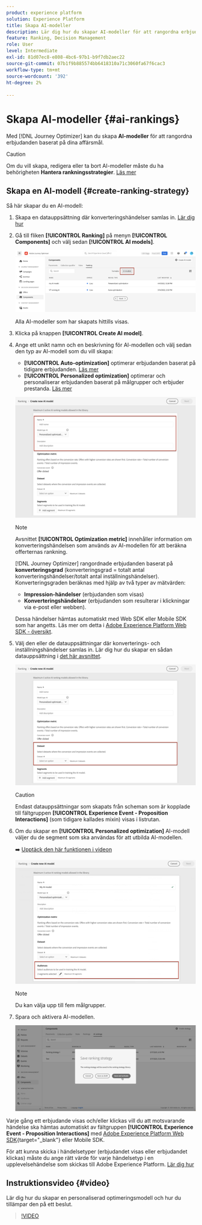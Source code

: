 ```yaml
---
product: experience platform
solution: Experience Platform
title: Skapa AI-modeller
description: Lär dig hur du skapar AI-modeller för att rangordna erbjudanden
feature: Ranking, Decision Management
role: User
level: Intermediate
exl-id: 81d07ec8-e808-4bc6-97b1-b9f7db2aec22
source-git-commit: 07b1f9b885574bb6418310a71c3060fa67f6cac3
workflow-type: tm+mt
source-wordcount: '392'
ht-degree: 2%

---
```


# Skapa AI-modeller {#ai-rankings}

Med [!DNL Journey Optimizer] kan du skapa **AI-modeller** för att rangordna erbjudanden baserat på dina affärsmål.

>[!CAUTION]
>
>Om du vill skapa, redigera eller ta bort AI-modeller måste du ha behörigheten **Hantera rankningsstrategier**. [Läs mer](../../administration/high-low-permissions.md#manage-ranking-strategies)

## Skapa en AI-modell {#create-ranking-strategy}

Så här skapar du en AI-modell:

1. Skapa en datauppsättning där konverteringshändelser samlas in. [Lär dig hur](../data-collection/create-dataset.md)

1. Gå till fliken **[!UICONTROL Ranking]** på menyn **[!UICONTROL Components]** och välj sedan **[!UICONTROL AI models]**.

   ![](../assets/ai-ranking-list.png)

   Alla AI-modeller som har skapats hittills visas.

1. Klicka på knappen **[!UICONTROL Create AI model]**.

1. Ange ett unikt namn och en beskrivning för AI-modellen och välj sedan den typ av AI-modell som du vill skapa:

   * **[!UICONTROL Auto-optimization]** optimerar erbjudanden baserat på tidigare erbjudanden. [Läs mer](auto-optimization-model.md)
   * **[!UICONTROL Personalized optimization]** optimerar och personaliserar erbjudanden baserat på målgrupper och erbjuder prestanda. [Läs mer](personalized-optimization-model.md)

   ![](../assets/ai-ranking-fields.png)

   >[!NOTE]
   >
   >Avsnittet **[!UICONTROL Optimization metric]** innehåller information om konverteringshändelsen som används av AI-modellen för att beräkna offerternas rankning.
   >
   >[!DNL Journey Optimizer] rangordnade erbjudanden baserat på **konverteringsgrad** (konverteringsgrad = totalt antal konverteringshändelser/totalt antal inställningshändelser). Konverteringsgraden beräknas med hjälp av två typer av mätvärden:
   >* **Impression-händelser** (erbjudanden som visas)
   >* **Konverteringshändelser** (erbjudanden som resulterar i klickningar via e-post eller webben).
   >
   >Dessa händelser hämtas automatiskt med Web SDK eller Mobile SDK som har angetts. Läs mer om detta i [Adobe Experience Platform Web SDK - översikt](https://experienceleague.adobe.com/docs/experience-platform/edge/home.html).

1. Välj den eller de datauppsättningar där konverterings- och inställningshändelser samlas in. Lär dig hur du skapar en sådan datauppsättning i [det här avsnittet](../data-collection/create-dataset.md). <!--This dataset needs to be associated with a schema that must have the **[!UICONTROL Proposition Interactions]** field group (previously known as mixin) associated with it.-->

   ![](../assets/ai-ranking-dataset-id.png)

   >[!CAUTION]
   >
   >Endast datauppsättningar som skapats från scheman som är kopplade till fältgruppen **[!UICONTROL Experience Event - Proposition Interactions]** (som tidigare kallades mixin) visas i listrutan.

1. Om du skapar en **[!UICONTROL Personalized optimization]** AI-modell väljer du de segment som ska användas för att utbilda AI-modellen.

   ➡️ [Upptäck den här funktionen i videon](#video)

   ![](../assets/ai-ranking-segments.png)

   >[!NOTE]
   >
   >Du kan välja upp till fem målgrupper.

1. Spara och aktivera AI-modellen.

   ![](../assets/ai-ranking-save-activate.png)

<!--At this point, you must have:

* created the AI model,
* defined which type of event you want to capture - offer displayed (impression) and/or offer clicked (conversion),
* and in which dataset you want to collect the event data.-->

Varje gång ett erbjudande visas och/eller klickas vill du att motsvarande händelse ska hämtas automatiskt av fältgruppen **[!UICONTROL Experience Event - Proposition Interactions]** med [Adobe Experience Platform Web SDK](https://experienceleague.adobe.com/docs/experience-platform/edge/web-sdk-faq.html#what-is-adobe-experience-platform-web-sdk%3F){target="_blank"} eller Mobile SDK.

För att kunna skicka i händelsetyper (erbjudandet visas eller erbjudandet klickas) måste du ange rätt värde för varje händelsetyp i en upplevelsehändelse som skickas till Adobe Experience Platform. [Lär dig hur](../data-collection/schema-requirement.md)

## Instruktionsvideo {#video}

Lär dig hur du skapar en personaliserad optimeringsmodell och hur du tillämpar den på ett beslut.

>[!VIDEO](https://video.tv.adobe.com/v/3419954?quality=12)
